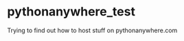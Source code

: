 pythonanywhere_test
===================

Trying to find out how to host stuff on pythonanywhere.com
